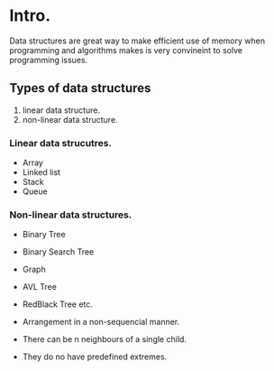 # Intro.
Data structures are great way to make efficient use of memory when programming and algorithms makes is very convineint to solve programming issues.

## Types of data structures
1. linear data structure.
2. non-linear data structure.

### Linear data strucutres.
- Array
- Linked list
- Stack
- Queue

### Non-linear data structures.
- Binary Tree
- Binary Search Tree
- Graph
- AVL Tree
- RedBlack Tree etc.



- Arrangement in a non-sequencial manner.
- There can be n neighbours of a single child.
- They do no have predefined extremes.